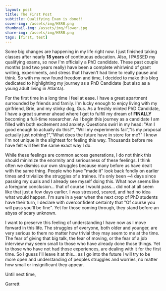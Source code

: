 ```yaml
---
layout: post
title: The First Post
subtitle: Qualifying Exam is done!!
cover-img: /assets/img/HSRB.png
thumbnail-img: /assets/img/flower.jpg
share-img: /assets/img/HSRB.png
tags: [first, test]
---
```


Some big changes are happening in my life right now. I just finished taking classes after nearly **18 years** of continuous education. Also, I PASSED my qualifying exams, so now I'm officially a PhD candidate. These past couple months (and two years really) have been a complete whirlwind of grant writing, experiments, and stress that I haven't had time to really pause and think. So with my new found freedom and time, I decided to make this blog dedicated to highlighting my journey as a PhD Candidate (but also as a young adult living in Atlanta).

For the first time in a long time I feel at ease. I have a great apartment surrounded by friends and family. I'm lucky enough to enjoy living with my girlfriend, Brie, and my stinky dog, Gus. As a freshly minted PhD Candidate, I have a great summer ahead where I get to fulfill my dream of **FINALLY** becoming a full-time researcher. As I begin this journey as a candidate I am filled with both excitement and anxiety. Questions swirl in my head: "Am I good enough to actually do this?", "Will my experiments fail","Is my proposal actually just nothing?","What does the future have in store for me?" I know I'm not unique in the slightest for feeling this way. Thousands before me have felt will feel the same exact way I do. 

While these feelings are common across generations, I do not think this should minimize the enormity and seriousness of these feelings. I think often we dismiss our own struggles because many before us have dealt with the same thing. People who have "made it" look back fondly on earlier times and trivialize the struggles of a trainee. It's only been ~4 days since passing my quals and I already see myself doing this. What now seems like a foregone conclusion... that of course I would pass... did not at all seem like that just a few days earlier. I was stressed, scared, and had no idea what would happen. I'm sure in a year when the next crop of PhD students have their turn, I declare with overconfident certainty that "Of course you will pass you'll be fine". Yet for those coming through, they stand before an abyss of scary unknown. 

I want to preserve this feeling of understanding I have now as I move forward in this life. The struggles of everyone, both older and younger, are very serious to them no matter how trivial they may seem to me at the time. The fear of giving that big talk, the fear of moving, or the fear of a job interview may seem small to those who have already done those things. Yet to those who have not had those experiences, are dealing with it for the first time. So I guess I'll leave it at this... as I go into the future I will try to be more open and understanding of peoples struggles and worries, no matter how small or insignificant they appear.

Until next time,

Garrett

